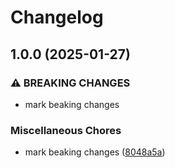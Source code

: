 # Changelog

## 1.0.0 (2025-01-27)


### ⚠ BREAKING CHANGES

* mark beaking changes

### Miscellaneous Chores

* mark beaking changes ([8048a5a](https://github.com/airone01/ft/commit/8048a5a1de58793f73a3202274ae129e9f90e93e))
